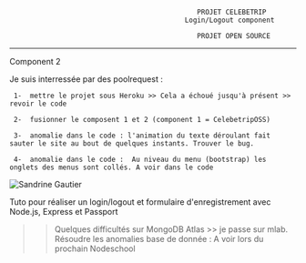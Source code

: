         
                                                  PROJET CELEBETRIP
                                               Login/Logout component

                                                  PROJET OPEN SOURCE
__________________________________________________________________________________________________________________________
Component 2

Je suis interressée par des poolrequest :

     1-  mettre le projet sous Heroku >> Cela a échoué jusqu'à présent >> revoir le code

     2-  fusionner le composent 1 et 2 (component 1 = CelebetripOSS)

     3-  anomalie dans le code : l'animation du texte déroulant fait sauter le site au bout de quelques instants. Trouver le bug.

     4-  anomalie dans le code :  Au niveau du menu (bootstrap) les onglets des menus sont collés. A voir dans le code



<img src="/images/sandrineGautier.png" alt="Sandrine Gautier"/>


Tuto pour réaliser un login/logout et formulaire d'enregistrement avec Node.js, Express et Passport 

>> Quelques difficultés sur MongoDB Atlas >> je passe sur mlab. Résoudre les anomalies base de donnée : A voir lors du prochain  Nodeschool 

